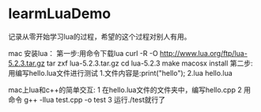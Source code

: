 learmLuaDemo
============

记录从零开始学习lua的过程，希望的这个过程对别人有用。

mac 安装lua：
  第一步:用命令下载lua
      curl -R -O http://www.lua.org/ftp/lua-5.2.3.tar.gz
      tar zxf lua-5.2.3.tar.gz
      cd lua-5.2.3
      make macosx install
  第二步:用编写hello.lua文件进行测试
        1.文件内容是:print("hello");
        2.lua hello.lua

mac上lua和c++的简单交互:
    1 在hello.lua文件的文件夹中，编写hello.cpp
    2 用命令 g++ -llua test.cpp -o test
    3 运行./test就行了
